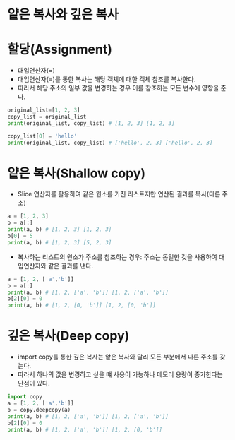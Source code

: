 # 얕은 복사와 깊은 복사

# 할당(Assignment)

- 대입연산자(=)
- 대입연산자(=)를 통한 복사는 해당 객체에 대한 객체 참조를 복사한다.
- 따라서 해당 주소의 일부 값을 변경하는 경우 이를 참조하는 모든 변수에 영향을 준다.

```python
original_list=[1, 2, 3]
copy_list = original_list
print(original_list, copy_list) # [1, 2, 3] [1, 2, 3]

copy_list[0] = 'hello'
print(original_list, copy_list) # ['hello', 2, 3] ['hello', 2, 3]
```

# 얕은 복사(Shallow copy)

- Slice 연산자를 활용하여 같은 원소를 가진 리스트지만 연산된 결과를 복사(다른 주소)

```python
a = [1, 2, 3]
b = a[:]
print(a, b) # [1, 2, 3] [1, 2, 3]
b[0] = 5
print(a, b) # [1, 2, 3] [5, 2, 3]
```

- 복사하는 리스트의 원소가 주소를 참조하는 경우: 주소는 동일한 것을 사용하여 대입연산자와 같은 결과를 낸다.

```python
a = [1, 2, ['a','b']]
b = a[:]
print(a, b) # [1, 2, ['a', 'b']] [1, 2, ['a', 'b']]
b[2][0] = 0
print(a, b) # [1, 2, [0, 'b']] [1, 2, [0, 'b']]
```

# 깊은 복사(Deep copy)

- import copy를 통한 깊은 복사는 얕은 복사와 달리 모든 부분에서 다른 주소를 갖는다.
- 따라서 하나의 값을 변경하고 싶을 떄 사용이 가능하나 메모리 용량이 증가한다는 단점이 있다.

```python
import copy
a = [1, 2, ['a','b']]
b = copy.deepcopy(a)
print(a, b) # [1, 2, ['a', 'b']] [1, 2, ['a', 'b']]
b[2][0] = 0
print(a, b) # [1, 2, ['a', 'b']] [1, 2, [0, 'b']]
```
